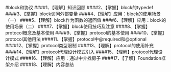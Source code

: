 #block和协议
####1、【理解】知识回顾
####2、【掌握】block的typedef
####3、【掌握】block访问外部变量
####4、【理解】应用：block的使用场景（一）
####5、【理解】block作为函数的返回值
####6、【理解】应用：block的使用场景（二）
####7、【掌握】block使用技巧及注意
####8、【掌握】protocol概念及基本使用
####9、【掌握】protocol的基本使用
####10、【掌握】protocol其他用法
####11、【掌握】protocol中@required和@optional
####12、【掌握】protocol类型限制
####13、【理解】protocol的使用补充
####14、【理解】protocol代理设计模式引入
####15、【理解】protocol代理设计模式
####16、【理解】应用：通过中介找房子
####17、【了解】Foundation框架介绍
####18、【理解】内容总结

